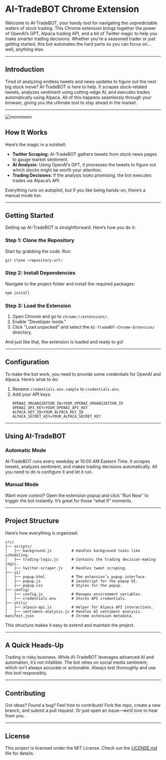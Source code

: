 
# **AI-TradeBOT Chrome Extension**

Welcome to AI-TradeBOT, your handy tool for navigating the unpredictable waters of stock trading. This Chrome extension brings together the power of OpenAI’s GPT, Alpaca trading API, and a bit of Twitter magic to help you make smarter trading decisions. Whether you’re a seasoned trader or just getting started, this bot automates the hard parts so you can focus on... well, anything else.

---

## **Introduction**

Tired of analyzing endless tweets and news updates to figure out the next big stock move? AI-TradeBOT is here to help. It scrapes stock-related tweets, analyzes sentiment using cutting-edge AI, and executes trades automatically using Alpaca. All of this happens seamlessly through your browser, giving you the ultimate tool to stay ahead in the market.

---
![monnnnnn](https://github.com/user-attachments/assets/a63df766-5a9f-447e-bf60-f9d258438a12)

## **How It Works**

Here’s the magic in a nutshell:
- **Twitter Scraping:** AI-TradeBOT gathers tweets from stock news pages to gauge market sentiment.
- **AI Analysis:** Using OpenAI’s GPT, it processes the tweets to figure out which stocks might be worth your attention.
- **Trading Decisions:** If the analysis looks promising, the bot executes trades via Alpaca’s API.

Everything runs on autopilot, but if you like being hands-on, there’s a manual mode too.

---

## **Getting Started**

Setting up AI-TradeBOT is straightforward. Here’s how you do it:

### **Step 1: Clone the Repository**
Start by grabbing the code. Run:
```bash
git clone <repository-url>
```

### **Step 2: Install Dependencies**
Navigate to the project folder and install the required packages:
```bash
npm install
```

### **Step 3: Load the Extension**
1. Open Chrome and go to `chrome://extensions/`.
2. Enable "Developer mode."
3. Click "Load unpacked" and select the `AI-TradeBOT-Chrome-Extension/` directory.

And just like that, the extension is loaded and ready to go!

---

## **Configuration**

To make the bot work, you need to provide some credentials for OpenAI and Alpaca. Here’s what to do:

1. Rename `credentials.env.sample` to `credentials.env`.
2. Add your API keys:
   ```plaintext
   OPENAI_ORGANIZATION_ID=YOUR_OPENAI_ORGANIZATION_ID
   OPENAI_API_KEY=YOUR_OPENAI_API_KEY
   ALPACA_KEY_ID=YOUR_ALPACA_KEY_ID
   ALPACA_SECRET_KEY=YOUR_ALPACA_SECRET_KEY
   ```

---

## **Using AI-TradeBOT**

### **Automatic Mode**
AI-TradeBOT runs every weekday at 10:00 AM Eastern Time. It scrapes tweets, analyzes sentiment, and makes trading decisions automatically. All you need to do is configure it and let it run.

### **Manual Mode**
Want more control? Open the extension popup and click "Run Now" to trigger the bot instantly. It’s great for those “what if” moments.

---

## **Project Structure**

Here’s how everything is organized:

```plaintext
src/
├── scripts/
│   ├── background.js         # Handles background tasks like scheduling.
│   ├── trading-logic.js      # Contains the trading decision-making logic.
│   ├── twitter-scraper.js    # Handles tweet scraping.
├── ui/
│   ├── popup.html            # The extension’s popup interface.
│   ├── popup.js              # JavaScript for the popup UI.
│   ├── popup.css             # Styles for the popup.
├── config/
│   ├── config.js             # Manages environment variables.
│   ├── credentials.env       # Stores API credentials.
├── utils/
│   ├── alpaca-api.js         # Helper for Alpaca API interactions.
│   ├── sentiment-analysis.js # Handles AI sentiment analysis.
manifest.json                 # Chrome extension metadata.
```

This structure makes it easy to extend and maintain the project.

---

## **A Quick Heads-Up**

Trading is risky business. While AI-TradeBOT leverages advanced AI and automation, it’s not infallible. The bot relies on social media sentiment, which isn’t always accurate or actionable. Always test thoroughly and use this tool responsibly.

---

## **Contributing**

Got ideas? Found a bug? Feel free to contribute! Fork the repo, create a new branch, and submit a pull request. Or just open an issue—we’d love to hear from you.

---

## **License**

This project is licensed under the MIT License. Check out the [LICENSE.md](LICENSE.md) file for details.
